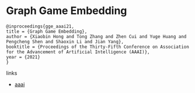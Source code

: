 # Graph Game Embedding

```
@inproceedings{gge_aaai21,
title = {Graph Game Embedding},
author = {Xiaobin Hong and Tong Zhang and Zhen Cui and Yuge Huang and Pengcheng Shen and Shaoxin Li and Jian Yang},
booktitle = {Proceedings of the Thirty-Fifth Conference on Association for the Advancement of Artificial Intelligence (AAAI)},
year = {2021}
}
```

links
- [aaai](https://www.aaai.org/AAAI21Papers/AAAI-3084.HongX.pdf)
